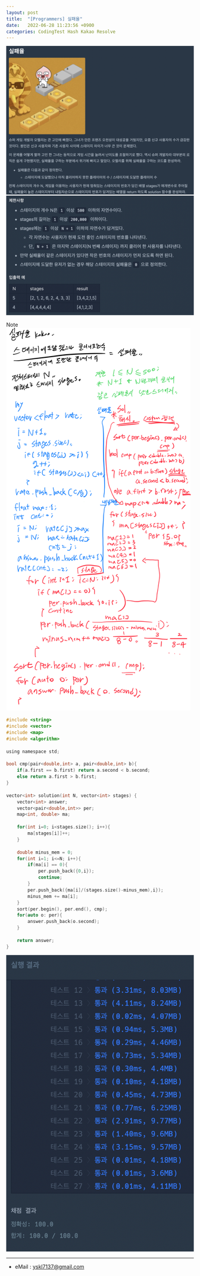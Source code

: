 ```yaml
---
layout: post
title:  "[Programmers] 실패율"
date:   2022-06-28 11:23:56 +0900
categories: CodingTest Hash Kakao Resolve
---
```


![Scr2](/img/220628/220628_Scr2.png)
![Scr3](/img/220628/220628_Scr3.png)

Note <br>
![Img](/img/220628/220628.PNG)

~~~ c
#include <string>
#include <vector>
#include <map>
#include <algorithm>

using namespace std;

bool cmp(pair<double,int> a, pair<double,int> b){
    if(a.first == b.first) return a.second < b.second;
    else return a.first > b.first;
}

vector<int> solution(int N, vector<int> stages) {
    vector<int> answer;
    vector<pair<double,int>> per;
    map<int, double> ma;
    
    for(int i=0; i<stages.size(); i++){
        ma[stages[i]]++;
    }
    
    double minus_mem = 0;
    for(int i=1; i<=N; i++){
        if(ma[i] == 0){
            per.push_back({0,i});
            continue;
        }
        per.push_back({ma[i]/(stages.size()-minus_mem),i});
        minus_mem += ma[i];
    }
    sort(per.begin(), per.end(), cmp);
    for(auto o: per){
        answer.push_back(o.second);
    }
    
    return answer;
}
~~~

![Scr1](/img/220628/220628_Scr1.png)

***
* eMail : <yskl7137@gmail.com>
